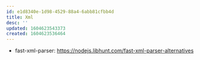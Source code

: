 ```yaml
---
id: e1d8340e-1d98-4529-88a4-6abb81cfbb4d
title: Xml
desc: ''
updated: 1604623543373
created: 1604623536464
---
```


- fast-xml-parser: https://nodejs.libhunt.com/fast-xml-parser-alternatives